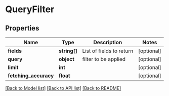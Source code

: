 # QueryFilter

## Properties
Name | Type | Description | Notes
------------ | ------------- | ------------- | -------------
**fields** | **string[]** | List of fields to return | [optional] 
**query** | **object** | filter to be applied | [optional] 
**limit** | **int** |  | [optional] 
**fetching_accuracy** | **float** |  | [optional] 

[[Back to Model list]](../README.md#documentation-for-models) [[Back to API list]](../README.md#documentation-for-api-endpoints) [[Back to README]](../README.md)


